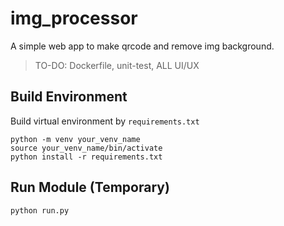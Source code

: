 # img_processor

A simple web app to make qrcode and remove img background.

> TO-DO: Dockerfile, unit-test, ALL UI/UX

## Build Environment

Build virtual environment by `requirements.txt`

```
python -m venv your_venv_name
source your_venv_name/bin/activate
python install -r requirements.txt
```

## Run Module (Temporary)

```
python run.py
```



